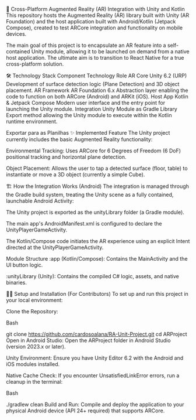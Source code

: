 🚀 Cross-Platform Augmented Reality (AR) Integration with Unity and Kotlin
This repository hosts the Augmented Reality (AR) library built with Unity (AR Foundation) and the host application built with Android/Kotlin (Jetpack Compose), created to test ARCore integration and functionality on mobile devices.

The main goal of this project is to encapsulate an AR feature into a self-contained Unity module, allowing it to be launched on demand from a native host application. The ultimate aim is to transition to React Native for a true cross-platform solution.

🛠️ Technology Stack
Component	Technology	Role
AR Core	Unity 6.2 (URP)	Development of surface detection logic (Plane Detection) and 3D object placement.
AR Framework	AR Foundation 6.x	Abstraction layer enabling the code to function on both ARCore (Android) and ARKit (iOS).
Host App	Kotlin & Jetpack Compose	Modern user interface and the entry point for launching the Unity module.
Integration	Unity Module as Gradle Library	Export method allowing the Unity module to execute within the Kotlin runtime environment.

Exportar para as Planilhas
✨ Implemented Feature
The Unity project currently includes the basic Augmented Reality functionality:

Environmental Tracking: Uses ARCore for 6 Degrees of Freedom (6 DoF) positional tracking and horizontal plane detection.

Object Placement: Allows the user to tap a detected surface (floor, table) to instantiate or move a 3D object (currently a simple Cube).

🏗️ How the Integration Works (Android)
The integration is managed through the Gradle build system, treating the Unity scene as a fully contained, launchable Android Activity:

The Unity project is exported as the unityLibrary folder (a Gradle module).

The main app's AndroidManifest.xml is configured to declare the UnityPlayerGameActivity.

The Kotlin/Compose code initiates the AR experience using an explicit Intent directed at the UnityPlayerGameActivity.

Module Structure
:app (Kotlin/Compose): Contains the MainActivity and the UI button logic.

:unityLibrary (Unity): Contains the compiled C# logic, assets, and native binaries.

👨‍💻 Setup and Installation (For Contributors)
To set up and run this project in your local environment:

Clone the Repository:

Bash

git clone https://github.com/cardosoalana/RA-Unit-Project.git
cd ARProject
Open in Android Studio: Open the ARProject folder in Android Studio (version 2023.x or later).

Unity Environment: Ensure you have Unity Editor 6.2 with the Android and iOS modules installed.

Native Cache Check: If you encounter UnsatisfiedLinkError errors, run a cleanup in the terminal:

Bash

./gradlew clean
Build and Run: Compile and deploy the application to your physical Android device (API 24+ required) that supports ARCore.
